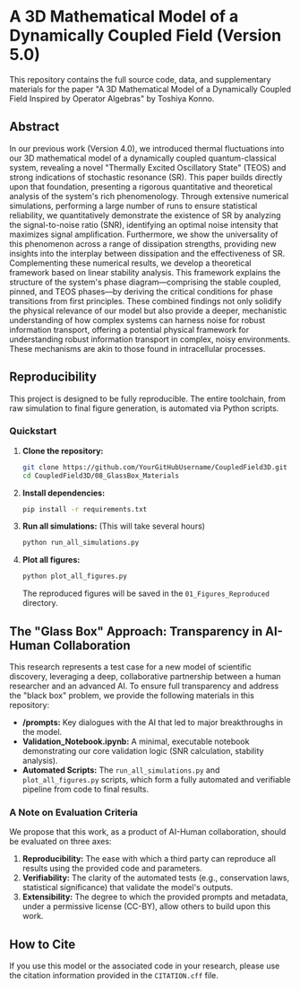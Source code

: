 # A 3D Mathematical Model of a Dynamically Coupled Field (Version 5.0)

This repository contains the full source code, data, and supplementary materials for the paper "A 3D Mathematical Model of a Dynamically Coupled Field Inspired by Operator Algebras" by Toshiya Konno.

## Abstract

In our previous work (Version 4.0), we introduced thermal fluctuations into our 3D mathematical model of a dynamically coupled quantum-classical system, revealing a novel "Thermally Excited Oscillatory State" (TEOS) and strong indications of stochastic resonance (SR). This paper builds directly upon that foundation, presenting a rigorous quantitative and theoretical analysis of the system's rich phenomenology. Through extensive numerical simulations, performing a large number of runs to ensure statistical reliability, we quantitatively demonstrate the existence of SR by analyzing the signal-to-noise ratio (SNR), identifying an optimal noise intensity that maximizes signal amplification. Furthermore, we show the universality of this phenomenon across a range of dissipation strengths, providing new insights into the interplay between dissipation and the effectiveness of SR. Complementing these numerical results, we develop a theoretical framework based on linear stability analysis. This framework explains the structure of the system's phase diagram—comprising the stable coupled, pinned, and TEOS phases—by deriving the critical conditions for phase transitions from first principles. These combined findings not only solidify the physical relevance of our model but also provide a deeper, mechanistic understanding of how complex systems can harness noise for robust information transport, offering a potential physical framework for understanding robust information transport in complex, noisy environments. These mechanisms are akin to those found in intracellular processes.

## Reproducibility

This project is designed to be fully reproducible. The entire toolchain, from raw simulation to final figure generation, is automated via Python scripts.

### Quickstart

1.  **Clone the repository:**
    ```bash
    git clone https://github.com/YourGitHubUsername/CoupledField3D.git
    cd CoupledField3D/08_GlassBox_Materials
    ```

2.  **Install dependencies:**
    ```bash
    pip install -r requirements.txt
    ```

3.  **Run all simulations:** (This will take several hours)
    ```bash
    python run_all_simulations.py
    ```

4.  **Plot all figures:**
    ```bash
    python plot_all_figures.py
    ```
    The reproduced figures will be saved in the `01_Figures_Reproduced` directory.

## The "Glass Box" Approach: Transparency in AI-Human Collaboration

This research represents a test case for a new model of scientific discovery, leveraging a deep, collaborative partnership between a human researcher and an advanced AI. To ensure full transparency and address the "black box" problem, we provide the following materials in this repository:

*   **/prompts:** Key dialogues with the AI that led to major breakthroughs in the model.
*   **Validation_Notebook.ipynb:** A minimal, executable notebook demonstrating our core validation logic (SNR calculation, stability analysis).
*   **Automated Scripts:** The `run_all_simulations.py` and `plot_all_figures.py` scripts, which form a fully automated and verifiable pipeline from code to final results.

### A Note on Evaluation Criteria

We propose that this work, as a product of AI-Human collaboration, should be evaluated on three axes:
1.  **Reproducibility:** The ease with which a third party can reproduce all results using the provided code and parameters.
2.  **Verifiability:** The clarity of the automated tests (e.g., conservation laws, statistical significance) that validate the model's outputs.
3.  **Extensibility:** The degree to which the provided prompts and metadata, under a permissive license (CC-BY), allow others to build upon this work.

## How to Cite

If you use this model or the associated code in your research, please use the citation information provided in the `CITATION.cff` file.